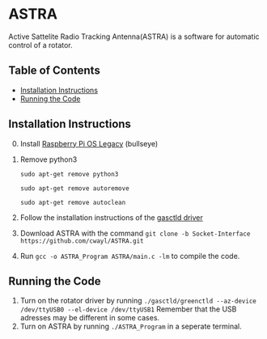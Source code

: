 # ASTRA
Active Sattelite Radio Tracking Antenna(ASTRA) is a software for automatic control of a rotator. 
## Table of Contents
* [Installation Instructions](#installation-instructions)
* [Running the Code](#running-the-code)


## Installation Instructions

0. Install [Raspberry Pi OS Legacy](https://www.raspberrypi.com/software/operating-systems/) (bullseye) 

1. Remove python3 
   ```
   sudo apt-get remove python3
   ```
   ```
   sudo apt-get remove autoremove
   ```
   ```
   sudo apt-get remove autoclean
   ```

2. Follow the installation instructions of the [gasctld driver](https://github.com/SmallSatGasTeam/greenctld)

3. Download ASTRA with the command `git clone -b Socket-Interface https://github.com/cwayl/ASTRA.git`


4. Run `gcc -o ASTRA_Program ASTRA/main.c -lm` to compile the code.

## Running the Code
1. Turn on the rotator driver by running `./gasctld/greenctld --az-device /dev/ttyUSB0 --el-device /dev/ttyUSB1` Remember that the USB adresses may be different in some cases. 
2. Turn on ASTRA by running `./ASTRA_Program` in a seperate terminal. 

